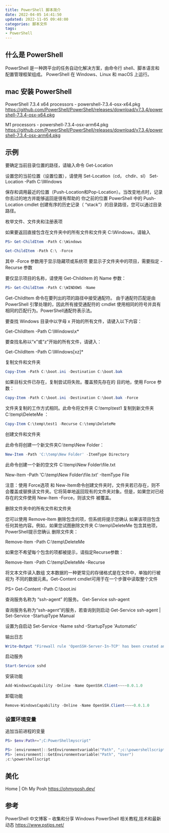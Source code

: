 ```yaml
---
title: PowerShell 脚本简介
date: 2022-04-05 14:41:50
updated: 2022-11-05 09:48:00
categories: 脚本文件
tags:
- PowerShell
---
```


## 什么是 PowerShell

PowerShell 是一种跨平台的任务自动化解决方案，由命令行 shell、脚本语言和配置管理框架组成。 PowerShell 在 Windows、Linux 和 macOS 上运行。

## mac 安装 PowerShell

PowerShell 7.3.4
x64 processors - powershell-7.3.4-osx-x64.pkg
<https://github.com/PowerShell/PowerShell/releases/download/v7.3.4/powershell-7.3.4-osx-x64.pkg>

M1 processors - powershell-7.3.4-osx-arm64.pkg
<https://github.com/PowerShell/PowerShell/releases/download/v7.3.4/powershell-7.3.4-osx-arm64.pkg>

## 示例

要确定当前目录位置的路径，请输入命令
Get-Location

设置您的当前位置（设置位置），请使用 Set-Location（cd， chdir、sl）
Set-Location -Path C:\Windows

保存和调用最近的位置（Push-Location和Pop-Location）。当改变地点时，记录你去过的地方并能够返回是很有帮助的 你之前的位置 PowerShell 中的 Push-Location cmdlet 创建有序的历史记录（ “stack”）的目录路径，您可以通过目录路径。

枚举文件、文件夹和注册表项

如果要返回直接包含在文件夹中的所有文件和文件夹 C:\Windows，请输入

```powershell
PS> Get-ChildItem -Path C:\Windows
```

```powershell
Get-ChildItem -Path C:\ -Force
```

其中 -Force 参数用于显示隐藏项或系统项
要显示子文件夹中的项目，需要指定 -Recurse 参数

要仅显示项目的名称，请使用 Get-Childitem 的 Name 参数：

```powershell
PS> Get-ChildItem -Path C:\WINDOWS -Name
```

Get-ChildItem 命令在要列出的项的路径中接受通配符。
由于通配符匹配是由 PowerShell 引擎处理的，因此所有接受通配符的 cmdlet 使用相同的符号并具有相同的匹配行为。PowerShell通配符表示法。

要查找 Windows 目录中以字母 x 开始的所有文件，请键入以下内容：

Get-ChildItem -Path C:\Windows\x*

要查找名称以“x”或“z”开始的所有文件，请键入：

Get-ChildItem -Path C:\Windows\[xz]*

复制文件和文件夹

```powershell
Copy-Item -Path C:\boot.ini -Destination C:\boot.bak
```

如果目标文件已存在，复制尝试将失败。覆盖预先存在的 目的地，使用 Force 参数：

```powershell
Copy-Item -Path C:\boot.ini -Destination C:\boot.bak -Force
```

文件夹复制的工作方式相同。此命令将文件夹 C:\temp\test1 复制到新文件夹 C:\temp\DeleteMe ：

```powershell
Copy-Item C:\temp\test1 -Recurse C:\temp\DeleteMe
```

创建文件和文件夹

此命令将创建一个新文件夹C:\temp\New Folder：

```powershell
New-Item -Path 'C:\temp\New Folder' -ItemType Directory
```

此命令创建一个新的空文件 C:\temp\New Folder\file.txt

New-Item -Path 'C:\temp\New Folder\file.txt' -ItemType File

注意：使用 Force选项 和 New-Item命令创建文件夹时，文件夹若已存在，则不会覆盖或替换该文件夹。它将简单地返回现有的文件夹对象。但是，如果您对已经存在的文件使用 New-Item -Force，则该文件 被覆盖。

删除文件夹中的所有文件和文件夹

您可以使用 Remove-Item 删除包含的项，但系统将提示您确认 如果该项目包含任何其他内容。例如，如果您试图删除文件夹 C:\temp\DeleteMe 包含其他项，PowerShell提示您确认 删除文件夹：

Remove-Item -Path C:\temp\DeleteMe

如果您不希望每个包含的项都被提示，请指定Recurse参数：

Remove-Item -Path C:\temp\DeleteMe -Recurse

将文本文件读入数组
文本数据的一种更常见的存储格式是在文件中，单独的行被视为 不同的数据元素。Get-Content cmdlet可用于在一个步骤中读取整个文件

PS> Get-Content -Path C:\boot.ini

查询服务名称为 “ssh-agent” 的服务。
Get-Service ssh-agent

查询服务名称为“ssh-agent”的服务，若查询到则启动
Get-Service ssh-agent | Set-Service -StartupType Manual

设置为自启动
Set-Service -Name sshd -StartupType 'Automatic'

输出日志

```powershell
Write-Output "Firewall rule 'OpenSSH-Server-In-TCP' has been created and exists."
```

启动服务

```powershell
Start-Service sshd
```

安装功能

```powershell
Add-WindowsCapability -Online -Name OpenSSH.Client~~~~0.0.1.0
```

卸载功能

```powershell
Remove-WindowsCapability -Online -Name OpenSSH.Client~~~~0.0.1.0
```

### 设置环境变量

追加当前进程的变量

```powershell
PS> $env:Path+=";C:PowerShellmyscript"
```

```powershell
PS> [environment]::SetEnvironmentvariable("Path", ";c:\powershellscript", "User")
PS> [environment]::GetEnvironmentvariable("Path", "User")
;c:\powershellscript
```

## 美化

Home | Oh My Posh
<https://ohmyposh.dev/>

## 参考

PowerShell 中文博客 – 收集和分享 Windows PowerShell 相关教程,技术和最新动态
<https://www.pstips.net/>
